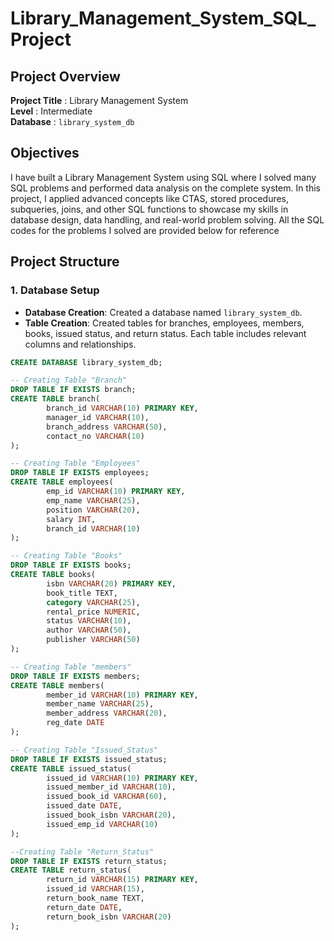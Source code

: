 # Library_Management_System_SQL_Project
## Project Overview

**Project Title** : Library Management System                                                                                                                                                                       
**Level** : Intermediate                                                                                                                                                                                            
**Database** : `library_system_db`

## Objectives

I have built a Library Management System using SQL where I solved many SQL problems and performed data analysis on the complete system. In this project, I applied advanced concepts like CTAS, stored procedures, subqueries, joins, and other SQL functions to showcase my skills in database design, data handling, and real-world problem solving. All the SQL codes for the problems I solved are provided below for reference

## Project Structure

### 1. Database Setup

- **Database Creation**: Created a database named `library_system_db`.
- **Table Creation**: Created tables for branches, employees, members, books, issued status, and return status. Each table includes relevant columns and relationships.

```sql
CREATE DATABASE library_system_db;

-- Creating Table "Branch" 
DROP TABLE IF EXISTS branch;
CREATE TABLE branch(
		branch_id VARCHAR(10) PRIMARY KEY,
		manager_id VARCHAR(10),
		branch_address VARCHAR(50),
		contact_no VARCHAR(10)
);

-- Creating Table "Employees"
DROP TABLE IF EXISTS employees;
CREATE TABLE employees(
		emp_id VARCHAR(10) PRIMARY KEY,
		emp_name VARCHAR(25),
		position VARCHAR(20),
		salary INT,
		branch_id VARCHAR(10)
);

-- Creating Table "Books"
DROP TABLE IF EXISTS books;
CREATE TABLE books(
		isbn VARCHAR(20) PRIMARY KEY,
		book_title TEXT,
		category VARCHAR(25),
		rental_price NUMERIC,
		status VARCHAR(10),
		author VARCHAR(50),
		publisher VARCHAR(50)
);

-- Creating Table "members"
DROP TABLE IF EXISTS members;
CREATE TABLE members(
		member_id VARCHAR(10) PRIMARY KEY,
		member_name VARCHAR(25),
		member_address VARCHAR(20),
		reg_date DATE
);

-- Creating Table "Issued_Status"
DROP TABLE IF EXISTS issued_status;
CREATE TABLE issued_status(
		issued_id VARCHAR(10) PRIMARY KEY,
		issued_member_id VARCHAR(10),
		issued_book_id VARCHAR(60),
		issued_date DATE,
		issued_book_isbn VARCHAR(20),
		issued_emp_id VARCHAR(10)
);

--Creating Table "Return_Status"
DROP TABLE IF EXISTS return_status;
CREATE TABLE return_status(
		return_id VARCHAR(15) PRIMARY KEY,
		issued_id VARCHAR(15),
		return_book_name TEXT,
		return_date DATE,
		return_book_isbn VARCHAR(20)
);
```
  




